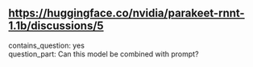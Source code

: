## https://huggingface.co/nvidia/parakeet-rnnt-1.1b/discussions/5

contains_question: yes  
question_part: Can this model be combined with prompt?